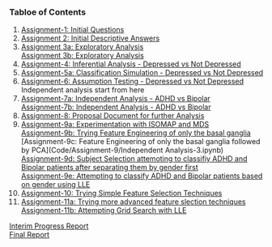 ### Tabloe of Contents

1. [Assignment-1: Initial Questions](https://github.com/Upward-Spiral-Science/spect-team/blob/master/Draft/Questions.md)
2. [Assignment 2: Initial Descriptive Answers](https://github.com/Upward-Spiral-Science/spect-team/blob/master/Code/Assignment-3/Descriptive_Exploratory_Answers_1.ipynb)
3. [Assignment 3a: Exploratory Analysis](https://github.com/Upward-Spiral-Science/spect-team/blob/master/Code/Assignment-3/Descriptive_Exploratory_Answers_1.ipynb)<br/> [Assignment 3b: Exploratory Analysis](https://github.com/Upward-Spiral-Science/spect-team/blob/master/Code/Assignment-3/Exploratory_Kmeans_PCA.ipynb)
4. [Assignment-4: Inferential Analysis - Depressed vs Not Depressed](https://github.com/Upward-Spiral-Science/spect-team/blob/master/Code/Assignment-4/Inferential_Depressed.ipynb)
5. [Assignment-5a: Classification Simulation - Depressed vs Not Depressed](https://github.com/Upward-Spiral-Science/spect-team/blob/master/Code/Assignment-5/Classification_Simulation.ipynb)<br/>
6. [Assignment-6: Assumption Testing - Depressed vs Not Depressed](https://github.com/Upward-Spiral-Science/spect-team/blob/master/Code/Assignment-6/test_assumptions.ipynb)<br/>
Independent analysis start from here <br/>
7. [Assignment-7a: Independent Analysis - ADHD vs Bipolar](https://github.com/Upward-Spiral-Science/spect-team/blob/master/Code/Assignment-8/Independent%20Analysis.ipynb)<br/>[Assignment-7b: Independent Analysis - ADHD vs Bipolar](https://github.com/Upward-Spiral-Science/spect-team/blob/master/Code/Assignment-8/extended_analysis_ADHD_Bipolar_yatbear.ipynb)
8. [Assignment-8: Proposal Document for further Analysis](https://github.com/Upward-Spiral-Science/spect-team/blob/master/Code/Assignment-9/AnalysisProposals.md)
9. [Assignment-9a: Experimentation with ISOMAP and MDS](https://github.com/Upward-Spiral-Science/spect-team/blob/master/Code/Assignment-9/Independent%20Analysis.ipynb)<br/>[Assignment-9b: Trying Feature Engineering of only the basal ganglia](https://github.com/Upward-Spiral-Science/spect-team/blob/master/Code/Assignment-9/Independent%20Analysis-2.ipynb)<br/>[Assignment-9c: Feature Engineering of only the basal ganglia followed by PCA](Code/Assignment-9/Independent Analysis-3.ipynb)<br/>[Assignment-9d: Subject Selection attemoting to classifiy ADHD and Bipolar patients after separating them by gender first](https://github.com/Upward-Spiral-Science/spect-team/blob/master/Code/Assignment-9/SubjectSelectionExperiments.ipynb)<br/>[Assignment-9e: Attempting to classify ADHD and Bipolar patients based on gender using LLE](https://github.com/Upward-Spiral-Science/spect-team/blob/master/Code/Assignment-9/GenderDistinguished_ADHD_Bipolar_YatingJing.ipynb)<br/>
10. [Assignment-10: Trying Simple Feature Selection Techniques](https://github.com/Upward-Spiral-Science/spect-team/blob/master/Code/Assignment-10/FeatureSelection_SubjectSelectionExperiments.ipynb)<br/>
11. [Assignment-11a: Trying more advanced feature slection techniques](https://github.com/Upward-Spiral-Science/spect-team/blob/master/Code/Assignment-11/AdvancedFeatureSelection.ipynb)<br/>[Assignment-11b: Attempting Grid Search with LLE](https://github.com/Upward-Spiral-Science/spect-team/blob/master/Code/Assignment-11/GridSearch_YatingJing.ipynb)<br/>

[Interim Progress Report](https://github.com/Upward-Spiral-Science/spect-team/blob/master/Docs/progress_report.md)<br/>
[Final Report](https://github.com/Upward-Spiral-Science/spect-team/blob/master/final_report.md)
